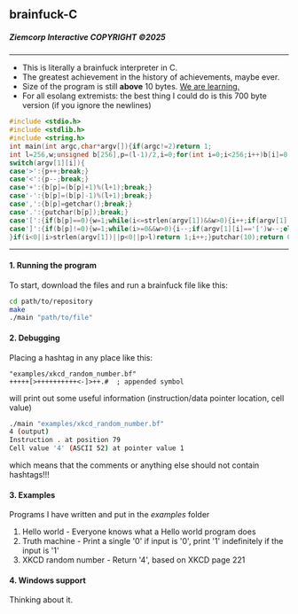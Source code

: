 ## brainfuck-C
##### Ziemcorp Interactive COPYRIGHT ©2025
---
- This is literally a brainfuck interpreter in C.
- The greatest achievement in the history of achievements, maybe ever.
- Size of the program is still **above** 10 bytes. <ins>We are learning.</ins>
- For all esolang extremists: the best thing I could do is this 700 byte version (if you ignore the newlines)
```c
#include <stdio.h>
#include <stdlib.h>
#include <string.h>
int main(int argc,char*argv[]){if(argc!=2)return 1;
int l=256,w;unsigned b[256],p=(l-1)/2,i=0;for(int i=0;i<256;i++)b[i]=0;while(i<strlen(argv[1])){
switch(argv[1][i]){
case'>':{p++;break;}
case'<':{p--;break;}
case'+':{b[p]=(b[p]+1)%(l+1);break;}
case'-':{b[p]=(b[p]-1)%(l+1);break;}
case',':{b[p]=getchar();break;}
case'.':{putchar(b[p]);break;}
case'[':{if(b[p]==0){w=1;while(i<=strlen(argv[1])&&w>0){i++;if(argv[1][i]==']')w--;else if(argv[1][i]=='[')w++;}}break;}
case']':{if(b[p]!=0){w=1;while(i>=0&&w>0){i--;if(argv[1][i]=='[')w--;else if(argv[1][i]==']')w++;}}break;}
}if(i<0||i>strlen(argv[1])||p<0||p>l)return 1;i++;}putchar(10);return 0;}
```

---
#### 1. Running the program
To start, download the files and run a brainfuck file like this:
```bash
cd path/to/repository
make
./main "path/to/file"
```

#### 2. Debugging
Placing a hashtag in any place like this:
```brainfuck
"examples/xkcd_random_number.bf"
+++++[>++++++++++<-]>++.#  ; appended symbol
```
will print out some useful information (instruction/data pointer location, cell value)
```bash
./main "examples/xkcd_random_number.bf"
4 (output)
Instruction . at position 79
Cell value '4' (ASCII 52) at pointer value 1
```
which means that the comments or anything else should not contain hashtags!!!

#### 3. Examples
Programs I have written and put in the *examples* folder
1. Hello world - Everyone knows what a Hello world program does
2. Truth machine - Print a single '0' if input is '0', print '1' indefinitely if the input is '1'
3. XKCD random number - Return '4', based on XKCD page 221
#### 4. Windows support
Thinking about it.
